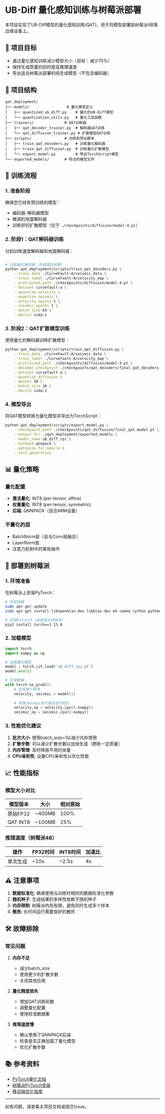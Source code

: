 # UB-Diff 量化感知训练与树莓派部署

本项目实现了UB-Diff模型的量化感知训练(QAT)，用于将模型部署到树莓派4B等边缘设备上。

## 🎯 项目目标

- 通过量化感知训练减少模型大小（目标：减少75%）
- 保持生成质量的同时提高推理速度
- 导出适合树莓派部署的纯生成模型（不包含编码器）

## 📁 项目结构

```
qat_deployment/
├── models/                 # 量化模型定义
│   ├── quantized_ub_diff.py    # 量化的UB-Diff模型
│   └── quantization_utils.py   # 量化工具函数
├── trainers/              # QAT训练器
│   ├── qat_decoder_trainer.py  # 解码器QAT训练
│   └── qat_diffusion_trainer.py # 扩散模型QAT训练
├── scripts/               # 训练和导出脚本
│   ├── train_qat_decoders.py   # 训练量化解码器
│   ├── train_qat_diffusion.py  # 训练量化扩散模型
│   └── export_model.py         # 导出TorchScript模型
└── exported_models/       # 导出的模型文件
```

## 🚀 训练流程

### 1. 准备阶段

确保您已经有预训练的模型：
- 编码器-解码器模型
- 微调的地震解码器
- 训练好的扩散模型（位于 `./checkpoints/diffusion/model-4.pt`）

### 2. 阶段1：QAT解码器训练

分别训练速度解码器和地震解码器：

```bash

# 训练量化解码器（先速度后地震）
python qat_deployment/scripts/train_qat_decoders.py \
    --train_data ./CurveFault-A/seismic_data \
    --train_label ./CurveFault-A/velocity_map \
    --pretrained_path ./checkpoints/diffusion/model-4.pt \
    --dataset curvefault-a \
    --quantize_velocity \
    --quantize_seismic \
    --velocity_epochs 1 \
    --seismic_epochs 1 \
    --batch_size 64 \
    --device cuda:1
```

### 3. 阶段2：QAT扩散模型训练

使用量化的解码器训练扩散模型：

```bash
python qat_deployment/scripts/train_qat_diffusion.py \
    --train_data ./CurveFault-A/seismic_data \
    --train_label ./CurveFault-A/velocity_map \
    --pretrained_path ./checkpoints/diffusion/model-4.pt \
    --decoder_checkpoint ./checkpoints/qat_decoders/final_qat_decoders.pt \
    --dataset curvefault-a \
    --quantize_diffusion \
    --epochs 10 \
    --batch_size 16 \
    --device cuda:1
```

### 4. 模型导出

将QAT模型转换为量化模型并导出为TorchScript：

```bash
python qat_deployment/scripts/export_model.py \
    --checkpoint_path ./checkpoints/qat_diffusion/final_qat_model.pt \
    --output_dir ./qat_deployment/exported_models \
    --model_name ub_diff_rpi \
    --backend qnnpack \
    --optimize_for_mobile \
    --test_generation
```

## 📊 量化策略

### 量化配置

- **激活量化**: INT8 (per-tensor, affine)
- **权重量化**: INT8 (per-tensor, symmetric)
- **后端**: QNNPACK（适合ARM设备）

### 不量化的层

- BatchNorm层（会与Conv层融合）
- LayerNorm层
- 注意力机制中的某些操作

## 🔧 部署到树莓派

### 1. 环境准备

在树莓派上安装PyTorch：

```bash
# 安装依赖
sudo apt-get update
sudo apt-get install libopenblas-dev libblas-dev m4 cmake cython python3-dev python3-yaml python3-setuptools

# 安装PyTorch（选择适合的版本）
pip3 install torch==1.13.0
```

### 2. 加载模型

```python
import torch
import numpy as np

# 加载量化模型
model = torch.jit.load('ub_diff_rpi.pt')
model.eval()

# 生成数据
with torch.no_grad():
    # 生成单个样本
    velocity, seismic = model(1)
    
    # 转换为numpy用于保存或可视化
    velocity_np = velocity.cpu().numpy()
    seismic_np = seismic.cpu().numpy()
```

### 3. 性能优化建议

1. **批次大小**: 使用batch_size=1以减少内存使用
2. **扩散步数**: 可以减少扩散步数以加快生成（牺牲一定质量）
3. **内存管理**: 及时释放不用的张量
4. **CPU亲和性**: 设置CPU亲和性以优化性能

## 📈 性能指标

### 模型大小对比

| 模型版本 | 大小 | 相对原始 |
|---------|------|---------|
| 原始FP32 | ~400MB | 100% |
| QAT INT8 | ~100MB | 25% |

### 推理速度（树莓派4B）

| 操作 | FP32时间 | INT8时间 | 加速比 |
|------|----------|----------|--------|
| 单次生成 | ~10s | ~2.5s | 4x |

## ⚠️ 注意事项

1. **数据标准化**: 确保使用与训练时相同的数据标准化参数
2. **随机种子**: 生成结果的多样性依赖于随机种子
3. **内存限制**: 树莓派内存有限，避免同时生成多个样本
4. **散热**: 长时间运行需要良好的散热

## 🛠️ 故障排除

### 常见问题

1. **内存不足**
   - 减少batch_size
   - 使用更少的扩散步数
   - 关闭其他应用

2. **量化精度损失**
   - 增加QAT训练轮数
   - 调整量化配置
   - 使用校准数据集

3. **推理速度慢**
   - 确认使用了QNNPACK后端
   - 检查是否正确加载了量化模型
   - 优化扩散步数

## 📚 参考资料

- [PyTorch量化文档](https://pytorch.org/docs/stable/quantization.html)
- [树莓派PyTorch安装](https://github.com/nmilosev/pytorch-arm-builds)
- [移动端优化指南](https://pytorch.org/mobile/home/)

---

如有问题，请查看主项目文档或提交Issue。 